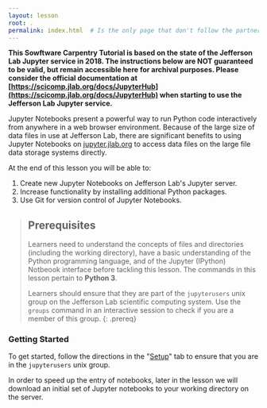 ```yaml
---
layout: lesson
root: .
permalink: index.html  # Is the only page that don't follow the partner /:path/index.html
---
```

**This Sowftware Carpentry Tutorial is based on the state of the Jefferson Lab Jupyter
service in 2018. The instructions below are NOT guaranteed to be valid, but remain accessible
here for archival purposes. Please consider the official documentation at
[https://scicomp.jlab.org/docs/JupyterHub](https://scicomp.jlab.org/docs/JupyterHub) when
starting to use the Jefferson Lab Jupyter service.**

Jupyter Notebooks present a powerful way to run Python code interactively
from anywhere in a web browser environment. Because of the large size of
data files in use at Jefferson Lab, there are significant benefits to using
Jupyter Notebooks on [jupyter.jlab.org](https://jupyter.jlab.org) to access
data files on the large file data storage systems directly.

At the end of this lesson you will be able to:

1. Create new Jupyter Notebooks on Jefferson Lab's Jupyter server.
1. Increase functionality by installing additional Python packages.
1. Use Git for version control of Jupyter Notebooks.

> ## Prerequisites
>
> Learners need to understand the concepts of files and directories
> (including the working directory), have a basic understanding of
> the Python programming language, and of the Jupyter (IPython) Notbeook
> interface before tackling this lesson. The commands in this lesson
> pertain to **Python 3**.
>
> Learners should ensure that they are part of the `jupyterusers` unix group
> on the Jefferson Lab scientific computing system. Use the `groups`
> command in an interactive session to check if you are a member of this
> group.
{: .prereq}

### Getting Started

To get started, follow the directions in the "[Setup](setup/)" tab to
ensure that you are in the `jupyterusers` unix group.

In order to speed up the entry of notebooks, later in the lesson we will
download an initial set of Jupyter notebooks to your working directory on the
server.
